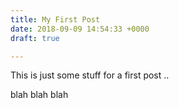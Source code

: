 ```yaml
---
title: My First Post
date: 2018-09-09 14:54:33 +0000
draft: true

---
```

This is just some stuff for a first post ..

blah blah blah 